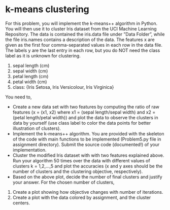 # k-means clustering

For this problem, you will implement the k-means++ algorithm in Python. You will then use it to cluster Iris dataset from the UCI Machine Learning Repository. The data is contained the iris.data file under ”Data Folder”, while the file iris.names contains a description of the data. The features x are given as the first four comma-separated values in each row in the data file. The labels y are the last entry in each row, but you do NOT need the class label as it is unknown for clustering.
1. sepal length (cm)
2. sepal width (cm)
3. petal length (cm)
4. petal width (cm)
5. class: {Iris Setosa, Iris Versicolour, Iris Virginica}

You need to,
- Create a new data set with two features by computing the ratio of raw features (x = (x1, x2) where x1 = (sepal length/sepal width) and x2 = (petal length/petal width)) and plot the data to observe the clusters in data by yourself (use class label to color the data points for better illustration of clusters).
- Implement the k-means++ algorithm. You are provided with the skeleton of the code with main functions to be implemented (Problem5.py file in assignment directory). Submit the source code (documented!) of your implementation.
- Cluster the modified Iris dataset with with two features explained above. Run your algorithm 50 times over the data with different values of clusters k = 1,2,...,5 and plot the accuracies (x and y axes should be the number of clusters and the clustering objective, respectively).
- Based on the above plot, decide the number of final clusters and justify your answer. For the chosen number of clusters,
1. Create a plot showing how objective changes with number of iterations.
2. Create a plot with the data colored by assignment, and the cluster centers.
